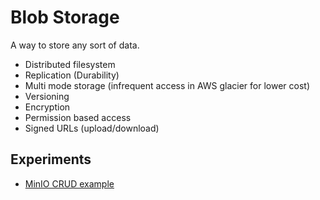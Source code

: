 # Blob Storage

A way to store any sort of data.

- Distributed filesystem
- Replication (Durability)
- Multi mode storage (infrequent access in AWS glacier for lower cost)
- Versioning
- Encryption
- Permission based access
- Signed URLs (upload/download)

## Experiments

- [MinIO CRUD example](https://github.com/ericbutera/amalgam/blob/5b0ec1a1def8e2eb1903479592fb72a27dae6bd9/data-pipeline/temporal/internal/bucket/bucket.go)
